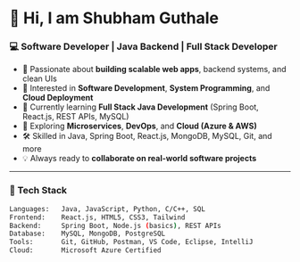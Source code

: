 # 👋 Hi, I am Shubham Guthale

### 💻 Software Developer | Java Backend | Full Stack Developer


- 🚀 Passionate about **building scalable web apps**, backend systems, and clean UIs
- 👀 Interested in **Software Development**, **System Programming**, and **Cloud Deployment**
- 🌱 Currently learning **Full Stack Java Development** (Spring Boot, React.js, REST APIs, MySQL)
- 🧠 Exploring **Microservices**, **DevOps**, and **Cloud (Azure & AWS)**
- 🛠️ Skilled in Java, Spring Boot, React.js, MongoDB, MySQL, Git, and more
- 💡 Always ready to **collaborate on real-world software projects**


---

### 📌 Tech Stack
```bash
Languages:   Java, JavaScript, Python, C/C++, SQL  
Frontend:    React.js, HTML5, CSS3, Tailwind  
Backend:     Spring Boot, Node.js (basics), REST APIs  
Database:    MySQL, MongoDB, PostgreSQL  
Tools:       Git, GitHub, Postman, VS Code, Eclipse, IntelliJ  
Cloud:       Microsoft Azure Certified  
